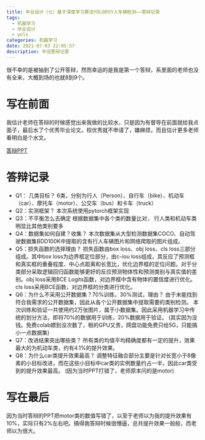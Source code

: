 ```yaml
---
title: 毕业设计（七）基于深度学习算法YOLO的行人车辆检测——答辩记录
tags:
  - 机器学习
  - 毕业设计
  - yolo
categories: 机器学习
date: 2021-07-03 22:05:57
description: 毕设答辩记录
---
```



很不幸的是被抽到了公开答辩，然而幸运的是我是第一个答辩，系里面的老师也没有全来，大概到场的也就8到9个。
<!--more-->


# 写在前面
我估计老师在答辩的时候感觉出来我做的比较水，只是因为有督导在前面就给我点面子，最后水了个优秀毕业论文。校优秀就不申请了，嫌麻烦，而且估计更多老师看明白是个水文。

[答辩PPT](/others/答辩PPT.pptx)


# 答辩记录
- Q1： 几类目标？
6类，分别为行人（Person）、自行车（bike）、机动车（car）、摩托车（motor）、公交车（bus）和卡车（truck）
- Q2：实测框架？
本次系统使用pytorch框架实现
- Q3：不平衡怎么去确定
根据数据集中各个类的数量比对， 行人类和机动车类明显比其他类别要多
- Q4：数据集如何自建？收集？
本次数据集从大型检测数据集COCO、自动驾驶数据集BDD100K中提取的含有行人车辆图片和网络爬取的图片组成。
- Q5：损失函数的选择理由？
损失函数由box loss、obj loss、cls loss三部分组成。其中box loss为边界框定位部分，由c-iou loss组成，其反应了预测框和真实框的重叠程度、中心点距离和长宽比，优化边界框的定位问题。对于分类部分采取逻辑回归函数能够更好的反应预测物体性和预测类别与真实值的差别。obj loss采用BCE Logits函数，对边界框中含有物体的置信度进行优化。cls loss采用BCE函数，对边界框的分类进行优化。
- Q6：为什么不采用公开数据集？70%训练，30%测试，理由？
由于未能找到符合我需求的公开数据集，因此从各个公开数据集中提取需要的类别检测。
本次训练和验证一共使用约2万张图片，属于小数据集。因此采用机器学习中传统的划分方法，即将70%的数据用于训练，20%数据用于验证。
(其实因为没钱。免费colab嫖到没次数了，租的GPU又贵，网盘功能免费只给5G，只能搞小一点数据集)
- Q7：改进结果突出哪些类？
所有类的均值平均精确度都有一定的提升，效果最大的为机动车类，约有4.1%的提升效果。
- Q8：为什么car类提升效果最高？
调整特征融合部分主要是针对长宽小于8像素的小目标改进，而在这些小目标中car类的实例数量约占一半，因此car类受到的提升效果最高。
(因为当时PPT打错了，老师原本问的是motor)

# 写在最后
因为当时答辩的PPT把motor类的数值写错了，以至于老师以为我的提升效果有10%，实际只有2%左右吧。搞得我答辩时候很懵逼，总共提升效果一般般，而老师以为很大。